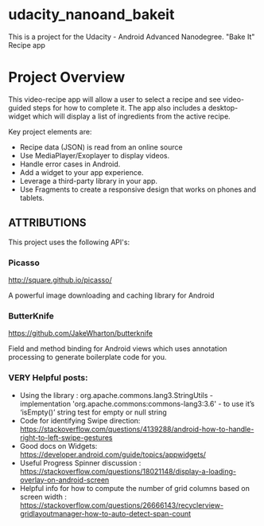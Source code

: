 # udacity_nanoand_bakeit
This is a project for the Udacity - Android Advanced Nanodegree. "Bake It" Recipe app

# Project Overview
This video-recipe app will allow a user to select a recipe and see video-guided steps for how to complete it. The app also includes a desktop-widget which will display a list of ingredients from the active recipe.
  
Key project elements are:
  * Recipe data (JSON) is read from an online source
  * Use MediaPlayer/Exoplayer to display videos.
  * Handle error cases in Android.
  * Add a widget to your app experience.
  * Leverage a third-party library in your app.
  * Use Fragments to create a responsive design that works on phones and tablets.

## ATTRIBUTIONS
This project uses the following API's:

### Picasso
http://square.github.io/picasso/

A powerful image downloading and caching library for Android

### ButterKnife
https://github.com/JakeWharton/butterknife

Field and method binding for Android views which uses annotation processing to generate boilerplate code for you.


### VERY Helpful posts:
  * Using the library : org.apache.commons.lang3.StringUtils  -  implementation 'org.apache.commons:commons-lang3:3.6' - to use it’s ‘isEmpty()’ string test for empty or null string
  * Code for identifying Swipe direction: https://stackoverflow.com/questions/4139288/android-how-to-handle-right-to-left-swipe-gestures
  * Good docs on Widgets: https://developer.android.com/guide/topics/appwidgets/
  * Useful Progress Spinner discussion : https://stackoverflow.com/questions/18021148/display-a-loading-overlay-on-android-screen
  * Helpful info for how to compute the number of grid columns based on screen width : https://stackoverflow.com/questions/26666143/recyclerview-gridlayoutmanager-how-to-auto-detect-span-count
  

  




